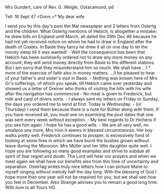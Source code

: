 Mrs Gundert, care of Rev. G. Weigle, Ootacamund, pd




 Tell. 16 Sept 47
 <Donn.>*
My dear wife

I send you by this day's post the Mal newspaper and 2 letters from Ostertg and the children. What Ostertg mentions of Hebich, is altogether a mistake: he drew bills on England until March, all dated the 28th Dec 46 because he had not yet received notice on whom he had to draw in England after the death of Coates. In Basle they fancy he drew it all on one day to let the money sleep till it was wanted! - Well the consequence has been that Hebich has been summarily ordered not to draw any more money on any account; they will send money directly from Basle to the different stations. But I am sorry that they misunderstand him so much. We shall have ...1 <to learn>* more of the exercise of faith also in money matters. ...ll be pleased to hear of your father's and sister's visit in Basle. - Nothing was known here of Mrs Gr's sufferings, of which you speak, till Hebich came over yesterday and showed us a letter of Greiner who thinks of visiting the hills with his wife after the navigation has commenced - No meat is given to Frederick, but milk and canji of divers sorts. - I always sent my letters on Friday or Sunday, the days you ordered me to send at first. Today is Wednesday. - (or Thursday) I send them because there is a note for Bühler along with them. If you have received all, you must see on examining the post dates that one was sent every week without exception. - My best regards to Dr Hichens if you see him again. I hope he has a good wife. - We are all very well, no smallpox any more, Mrs Irion it seems in blessed circumstances. Her boy walks pretty well. Frederick continues to prosper, is excessively fond of looking at some fires in which we have burnt the bushes grown without leave during the Monsoon. Mrs Müller and her little daughter quite well. I hope you are following so many good examples and strive to subdue all spirit of fear regret and doubt. The Lord will hear our prayers and when we meet again we shall have our benefits also from this time of uncertainty and separation. Ostertag writes truly nice letters how I can picture Marie to myself singing without melody half the day long. With the blessing of God I hope more than one year will not be required for you, but we shall see how you feel in December. Also Strange advises you to remain a good long time. 
 With love to all
 Yours HG.

